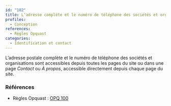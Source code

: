 ```yaml
---
id: "102"
title: L‘adresse complète et le numéro de téléphone des sociétés et organisations sont disponibles depuis toutes les pages du site.
profiles:
  - Conception
references:
  - Règles Opquast
categories:
  - Identification et contact
---
```


L’adresse postale complète et le numéro de téléphone des sociétés et organisations sont accessibles depuis toutes les pages du site ou dans une page *Contact* ou *À propos*, accessible directement depuis chaque page du site.


### Références

* Règles Opquast : [OPQ 100](https://checklists.opquast.com/fr/assurance-qualite-web/ladresse-complete-et-le-numero-de-telephone-des-societes-et-organisations-sont-disponibles-depuis-toutes-les-pages-du-site)

